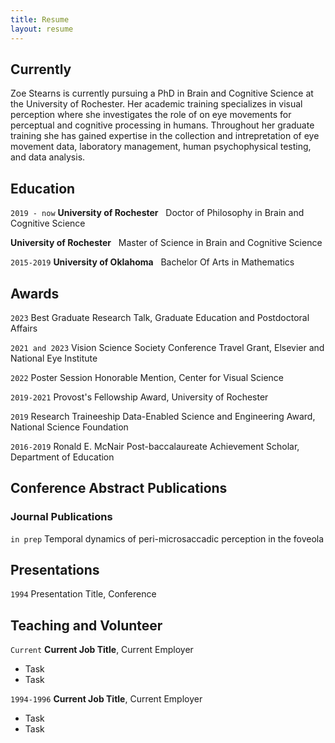 ```yaml
---
title: Resume
layout: resume
---
```


## Currently

Zoe Stearns is currently pursuing a PhD in Brain and Cognitive Science at the University of Rochester. Her academic training specializes in visual perception where she investigates the role of on eye movements for perceptual and cognitive processing in humans. Throughout her graduate training she has gained expertise in the collection and intrepretation of eye movement data, laboratory management, human psychophysical testing, and data analysis. 


## Education

`2019 - now`
__University of Rochester__ &nbsp;
Doctor of Philosophy in Brain and Cognitive Science 

__University of Rochester__ &nbsp;
Master of Science in Brain and Cognitive Science

`2015-2019`
__University of Oklahoma__ &nbsp;
Bachelor Of Arts in Mathematics

## Awards

`2023`
Best Graduate Research Talk, Graduate Education and Postdoctoral Affairs
 &nbsp;  

`2021 and 2023`
Vision Science Society Conference Travel Grant, Elsevier and National Eye Institute
 &nbsp;  

`2022`
Poster Session Honorable Mention, Center for Visual Science
 &nbsp;  

`2019-2021`
Provost's Fellowship Award, University of Rochester
 &nbsp;  

`2019`
Research Traineeship Data-Enabled Science and Engineering Award, National Science Foundation

`2016-2019`
Ronald E. McNair Post-baccalaureate Achievement Scholar, Department of Education

## Conference Abstract Publications

<!-- A list is also available [online](https://scholar.google.co.uk/citations?user=LTOTl0YAAAAJ) -->


### Journal Publications

`in prep`
Temporal dynamics of peri-microsaccadic perception in the foveola


## Presentations

`1994`
Presentation Title, Conference


## Teaching and Volunteer

`Current`
__Current Job Title__, Current Employer 

- Task
- Task

`1994-1996`
__Current Job Title__, Current Employer 

- Task
- Task




